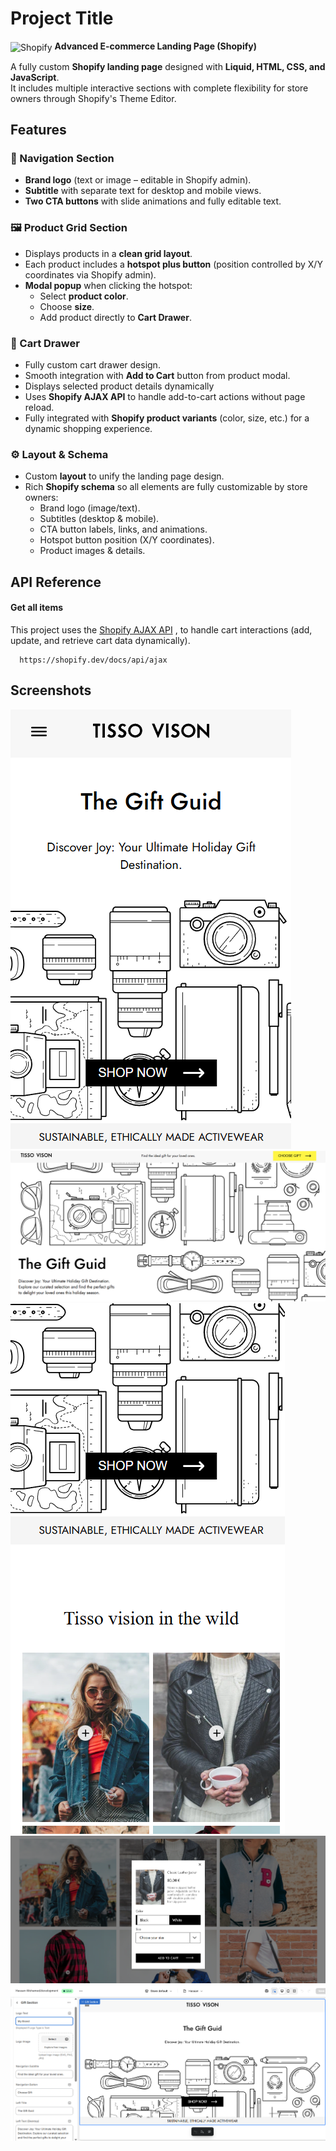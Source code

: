
# Project Title
<span>
  <img src="https://cdn.jsdelivr.net/gh/devicons/devicon/icons/shopify/shopify-original.svg" alt="Shopify" width="35" style="vertical-align: middle;"/>
  <strong> Advanced E-commerce Landing Page (Shopify)</strong>
</span>

A fully custom **Shopify landing page** designed with **Liquid, HTML, CSS, and JavaScript**.  
It includes multiple interactive sections with complete flexibility for store owners through Shopify's Theme Editor.  




## Features

### 🧭 Navigation Section
- **Brand logo** (text or image – editable in Shopify admin).  
- **Subtitle** with separate text for desktop and mobile views.  
- **Two CTA buttons** with slide animations and fully editable text.  

### 🖼️ Product Grid Section
- Displays products in a **clean grid layout**.  
- Each product includes a **hotspot plus button** (position controlled by X/Y coordinates via Shopify admin).  
- **Modal popup** when clicking the hotspot:
  - Select **product color**.  
  - Choose **size**.  
  - Add product directly to **Cart Drawer**.  


### 🛒 Cart Drawer
- Fully custom cart drawer design.  
- Smooth integration with **Add to Cart** button from product modal.  
- Displays selected product details dynamically
- Uses **Shopify AJAX API** to handle add-to-cart actions without page reload.  
- Fully integrated with **Shopify product variants** (color, size, etc.) for a dynamic shopping experience.  


### ⚙️ Layout & Schema
- Custom **layout** to unify the landing page design.  
- Rich **Shopify schema** so all elements are fully customizable by store owners:
  - Brand logo (image/text).  
  - Subtitles (desktop & mobile).  
  - CTA button labels, links, and animations.  
  - Hotspot button position (X/Y coordinates).  
  - Product images & details.  

## API Reference

#### Get all items
This project uses the [Shopify AJAX API](https://shopify.dev/docs/api/ajax) , to handle cart interactions (add, update, and retrieve cart data dynamically).


```http
  https://shopify.dev/docs/api/ajax
```



## Screenshots

![Bannser Section (Mobile)](docs/screenshots/banner-mobile-view.png)
![Bannser Section (Dekstop)](docs/screenshots/banner.png)
![General View](docs/screenshots/mobile-view.png)
![Product Modal](docs/screenshots/modal.png)
![Customizer](docs/screenshots/store-management.png)

